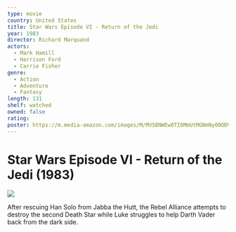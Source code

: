```yaml
---
type: movie
country: United States
title: Star Wars Episode VI - Return of the Jedi
year: 1983
director: Richard Marquand
actors:
  - Mark Hamill
  - Harrison Ford
  - Carrie Fisher
genre:
  - Action
  - Adventure
  - Fantasy
length: 131
shelf: watched
owned: false
rating:
poster: https://m.media-amazon.com/images/M/MV5BNWEwOTI0MmUtMGNmNy00ODViLTlkZDQtZTg1YmQ3MDgyNTUzXkEyXkFqcGc@._V1_SX300.jpg
---
```


# Star Wars Episode VI - Return of the Jedi (1983)

![](https://m.media-amazon.com/images/M/MV5BNWEwOTI0MmUtMGNmNy00ODViLTlkZDQtZTg1YmQ3MDgyNTUzXkEyXkFqcGc@._V1_SX300.jpg)

After rescuing Han Solo from Jabba the Hutt, the Rebel Alliance attempts to destroy the second Death Star while Luke struggles to help Darth Vader back from the dark side.